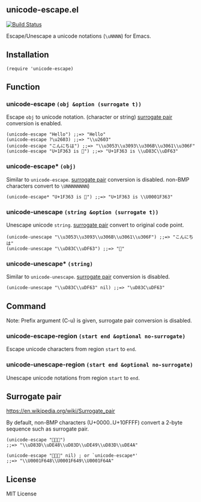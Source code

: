 unicode-escape.el
-----------------

[![Build Status](https://travis-ci.org/kosh04/unicode-escape.el.svg?branch=master)](https://travis-ci.org/kosh04/unicode-escape.el)

Escape/Unescape a unicode notations (`\uNNNN`) for Emacs.


## Installation

    (require 'unicode-escape)


## Function

### unicode-escape `(obj &option (surrogate t))`

Escape `obj` to unicode notation. (character or string)
[surrogate pair](#surrogate-pair) conversion is enabled.

    (unicode-escape "Hello") ;;=> "Hello"
    (unicode-escape ?\u2603) ;;=> "\\u2603"
    (unicode-escape "こんにちは") ;;=> "\\u3053\\u3093\\u306B\\u3061\\u306F"
    (unicode-escape "U+1F363 is 🍣") ;;=> "U+1F363 is \\uD83C\\uDF63"

### unicode-escape* `(obj)`

Similar to `unicode-escape`.
[surrogate pair](#surrogate-pair) conversion is disabled. 
non-BMP characters convert to `\UNNNNNNNN`)

    (unicode-escape* "U+1F363 is 🍣") ;;=> "U+1F363 is \\U0001F363" 

### unicode-unescape `(string &option (surrogate t))`

Unescape unicode `string`.
[surrogate pair](#surrogate-pair) convert to original code point.

    (unicode-unescape "\\u3053\\u3093\\u306B\\u3061\\u306F") ;;=> "こんにちは"
    (unicode-unescape "\\uD83C\\uDF63") ;;=> "🍣"

### unicode-unescape* `(string)`

Similar to `unicode-unescape`.
[surrogate pair](#surrogate-pair) conversion is disabled.

    (unicode-unescape "\\uD83C\\uDF63" nil) ;;=> "\uD83C\uDF63"


## Command

Note: Prefix argument (C-u) is given, surrogate pair conversion is disabled.

### unicode-escape-region `(start end &optional no-surrogate)`

Escape unicode characters from region `start` to `end`.

### unicode-unescape-region `(start end &optional no-surrogate)`

Unescape unicode notations from region `start` to `end`.


## Surrogate pair

https://en.wikipedia.org/wiki/Surrogate_pair

By default, non-BMP characters (U+0000..U+10FFFF) convert a 2-byte sequence
such as surrogate pair.

    (unicode-escape "🙈🙉🙊")
    ;;=> "\\uD83D\\uDE48\\uD83D\\uDE49\\uD83D\\uDE4A"

    (unicode-escape "🙈🙉🙊" nil) ; or `unicode-escape*'
    ;;=> "\\U0001F648\\U0001F649\\U0001F64A"


## License

MIT License
